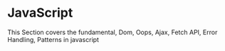 # JavaScript
This Section covers the fundamental, Dom, Oops, Ajax, Fetch API, Error Handling, Patterns in javascript
